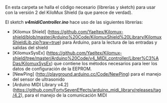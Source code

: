 En esta carpeta se halla el código necesario (librerías y sketch) para usar con la versión 2 del KiloMux Shield (la que parece de verdad).

El sketch <b><i>v4midiController.ino</i></b> hace uso de las siguientes librerías:
- [Kilomux Shield] (https://github.com/Yaeltex/Kilomux-shield/blob/master/Arduino%20Code/KilomuxShield%20Library/KilomuxShieldLib.zip?raw=true) para Arduino, para la lectura de las entradas y salidas del shield
- [KilomuxSysEx] (https://github.com/Yaeltex/Kilomux-shield/tree/master/Arduino%20Code/v4_MIDI_controller/Librer%C3%ADas/KilomuxSysEx) que contiene los métodos necesarios para leer los datos de configuración de la EEPROM.
- [NewPing] (http://playground.arduino.cc/Code/NewPing) para el manejo del sensor de ultrasonido
- [Arduino MIDI Library v4.2] (https://github.com/FortySevenEffects/arduino_midi_library/releases/tag/4.2), para el manejo de la comunicación MIDI
